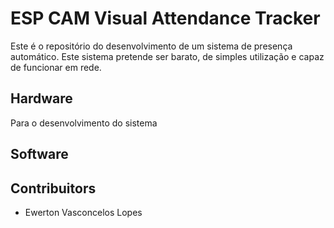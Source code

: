 # ESP CAM Visual Attendance Tracker

Este é o repositório do desenvolvimento de um sistema de presença automático. Este sistema pretende ser barato, de simples utilização e capaz de funcionar em rede.

## Hardware

Para o desenvolvimento do sistema

## Software

##

## Contribuitors

* Ewerton Vasconcelos Lopes 